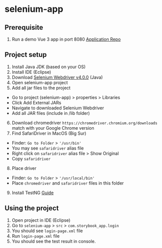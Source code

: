 # selenium-app

## Prerequisite
1. Run a demo Vue 3 app in port 8080 [Application Repo](https://github.com/kimchhunnn/storybook-app)

## Project setup
1. Install Java JDK (based on your OS)
2. Install IDE (Eclipse)
3. Download [Selenium Webdriver v4.0.0](https://www.selenium.dev/downloads/) (Java)
4. Open selenium-app project
5. Add all jar files to the project
- Go to project (selenium-app) > properties > Libraries
- Click Add External JARs
- Navigate to downloaded Selenium Webdriver
- Add all JAR files (include in /lib folder)
6. Download chromedriver `https://chromedriver.chromium.org/downloads` match with your Google Chrome version
7. Find SafariDriver in MacOS (Big Sur) 
- Finder: `Go to Folder` > `'/usr/bin'`
- You may see `safaridriver` alias file
- Right click on `safaridriver` alias file > Show Original
- Copy `safaridriver`
8. Place driver
- Finder: `Go to Folder` > `'/usr/local/bin'`
- Place `chromedriver` and `safaridriver` files in this folder
9. Install TestNG [Guide](https://www.guru99.com/install-testng-in-eclipse.html)

## Using the project
1. Open project in IDE (Eclipse)
2. Go to `selenium-app` > `src` > `com.storybook_app.login`
3. You should see `login-page.xml` file
4. Run `login-page.xml` file
5. You should see the test result in console.

